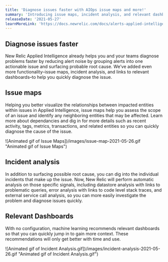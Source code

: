 ```yaml
---
title: 'Diagnose issues faster with AIOps issue maps and more!'
summary: 'Introducing issue maps, incident analysis, and relevant dashboards'
releaseDate: '2021-05-27'
learnMoreLink: 'https://docs.newrelic.com/docs/alerts-applied-intelligence/applied-intelligence/incident-intelligence/use-incident-intelligence/'
---
```


## Diagnose issues faster

New Relic Applied Intelligence already helps you and your teams diagnose problems faster by reducing alert noise by grouping alerts into one actionable issue and surfacing probable root cause. We’ve added even more functionality–issue maps, incident analysis, and links to relevant dashboards–to help you quickly diagnose the issue.

## Issue maps

Helping you better visualize the relationships between impacted entities within issues in Applied Intelligence, issue maps help you assess the scope of an issue and identify any neighboring entities that may be affected. Learn more about dependancies and dig in for more details such as recent activity, tags, metrics, transactions, and related entities so you can quickly diagnose the cause of the issue.

![Animated gif of Issue Maps])/images/issue-map-2021-05-26.gif "Animated gif of Issue Maps")

## Incident analysis

In addition to surfacing possible root cause, you can dig into the individual incidents that make up the issue. Now, New Relic will perform automatic analysis on those specific signals, including datastore analysis with links to problematic queries, error analysis with links to code level stack traces, and external service call analysis, so you can more easily investigate the problem and diagnose issues quickly.

## Relevant Dashboards

With no configuration, machine learning recommends relevant dashboards so that you can quickly jump in to gain more context. These recommendations will only get better with time and use.

![Animated gif of Incident Analysis.gif])/images/incident-analysis-2021-05-26.gif "Animated gif of Incident Analysis.gif")

